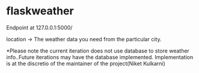 # flaskweather

Endpoint at 127.0.0.1:5000/<location>

location -> The weather data you need from the particular city.

*Please note the current iteration does not use database to store weather info..Future iterations may have the database implemented. Implementation is at the discretio of the 
maintainer of the project(Niket Kulkarni)

